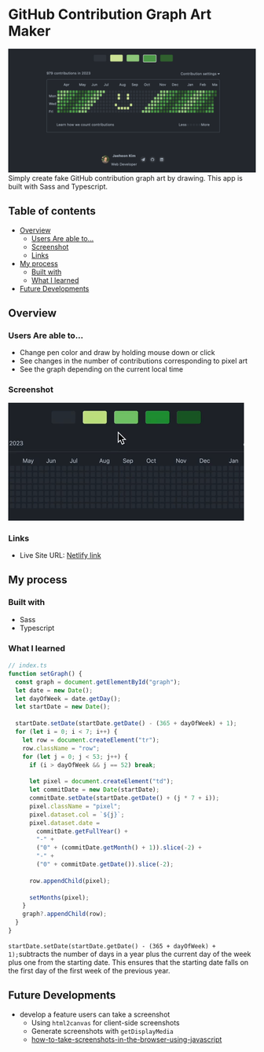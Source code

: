 # GitHub Contribution Graph Art Maker

![thumbnail](./assets/thumbnail.png)
Simply create fake GitHub contribution graph art by drawing. This app is built with Sass and Typescript.

## Table of contents

- [Overview](#overview)
  - [Users Are able to...](#the-challenge)
  - [Screenshot](#screenshot)
  - [Links](#links)
- [My process](#my-process)
  - [Built with](#built-with)
  - [What I learned](#what-i-learned)
- [Future Developments](#future-developments)

## Overview

### Users Are able to...

- Change pen color and draw by holding mouse down or click
- See changes in the number of contributions corresponding to pixel art
- See the graph depending on the current local time

### Screenshot

![screenshot](./assets/screenshot.gif)

### Links

- Live Site URL: [Netlify link](https://github-graph-art-maker.netlify.app)

## My process

### Built with

- Sass
- Typescript

### What I learned

```typescript
// index.ts
function setGraph() {
  const graph = document.getElementById("graph");
  let date = new Date();
  let dayOfWeek = date.getDay();
  let startDate = new Date();

  startDate.setDate(startDate.getDate() - (365 + dayOfWeek) + 1);
  for (let i = 0; i < 7; i++) {
    let row = document.createElement("tr");
    row.className = "row";
    for (let j = 0; j < 53; j++) {
      if (i > dayOfWeek && j == 52) break;

      let pixel = document.createElement("td");
      let commitDate = new Date(startDate);
      commitDate.setDate(startDate.getDate() + (j * 7 + i));
      pixel.className = "pixel";
      pixel.dataset.col = `${j}`;
      pixel.dataset.date =
        commitDate.getFullYear() +
        "-" +
        ("0" + (commitDate.getMonth() + 1)).slice(-2) +
        "-" +
        ("0" + commitDate.getDate()).slice(-2);

      row.appendChild(pixel);

      setMonths(pixel);
    }
    graph?.appendChild(row);
  }
}
```

`startDate.setDate(startDate.getDate() - (365 + dayOfWeek) + 1);`subtracts the number of days in a year plus the current day of the week plus one from the starting date. This ensures that the starting date falls on the first day of the first week of the previous year.

## Future Developments

- develop a feature users can take a screenshot
  - Using `html2canvas` for client-side screenshots
  - Generate screenshots with `getDisplayMedia`
  - [how-to-take-screenshots-in-the-browser-using-javascript](https://hackernoon.com/how-to-take-screenshots-in-the-browser-using-javascript-l92k3xq7)
